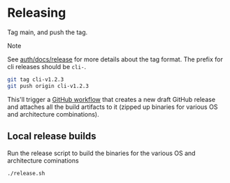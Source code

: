 # Releasing

Tag main, and push the tag.

> [!NOTE]
>
> See [auth/docs/release](../../auth/docs/release.md) for more details about the
> tag format. The prefix for cli releases should be `cli-`.

```sh
git tag cli-v1.2.3
git push origin cli-v1.2.3
```

This'll trigger a [GitHub workflow](../../.github/workflows/cli-release.yml)
that creates a new draft GitHub release and attaches all the build artifacts to
it (zipped up binaries for various OS and architecture combinations).

## Local release builds

Run the release script to build the binaries for the various OS and architecture
cominations

```shell
./release.sh
```
